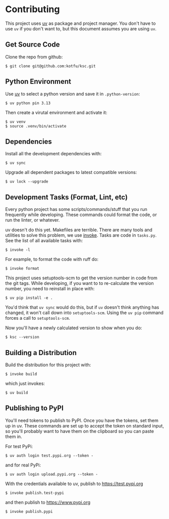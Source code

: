 
# Contributing

This project uses [uv](https://docs.astral.sh/uv/) as package and project manager.
You don't have to use `uv` if you don't want to, but this document assumes
you are using `uv`.


## Get Source Code

Clone the repo from github:
```
$ git clone git@github.com:kotfu/ksc.git
```


## Python Environment

Use [uv](https://docs.astral.sh/uv/) to select a python version and save it in
`.python-version`:
```
$ uv python pin 3.13
```

Then create a virutal environment and activate it:
```
$ uv venv
$ source .venv/bin/activate
```


## Dependencies

Install all the development dependencies with:
```
$ uv sync
```

Upgrade all dependent packages to latest compatible versions:
```
$ uv lock --upgrade
```


## Development Tasks (Format, Lint, etc)

Every python project has some scripts/commands/stuff that you run frequently
while developing. These commands could format the code, or run the linter, or
whatever.

uv doesn't do this yet. Makefiles are terrible. There are many tools and utilities
to solve this problem, we use [invoke](https://www.pyinvoke.org). Tasks are code
in `tasks.py`. See the list of all available tasks with:
```
$ invoke -l
```

For example, to format the code with ruff do:
```
$ invoke format
```

This project uses setuptools-scm to get the version number in code from the git
tags. While developing, if you want to to re-calculate the version number, you
need to reinstall in place with:
```
$ uv pip install -e .
```

You'd think that `uv sync` would do this, but if `uv` doesn't think anything has
changed, it won't call down into `setuptools-scm`. Using the `uv pip` command
forces a call to `setuptools-scm`.

Now you'll have a newly calculated version to show when you do:
```
$ ksc --version
```


## Building a Distribution

Build the distribution for this project with:
```
$ invoke build
```
which just invokes:
```
$ uv build
```


## Publishing to PyPI

You'll need tokens to publish to PyPI. Once you have the tokens, set them up
in uv. These commands are set up to accept the token on standard input, so
you'll probably want to have them on the clipboard so you can paste them in.

For test PyPi:
```
$ uv auth login test.pypi.org --token -
```
and for real PyPi:
```
$ uv auth login upload.pypi.org --token -
```

With the credentials available to uv, publish to https://test.pypi.org
```
$ invoke publish.test-pypi
```

and then publish to https://www.pypi.org
```
$ invoke publish.pypi
```
